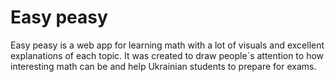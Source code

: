 # Easy peasy
Easy peasy is a web app for learning math with a lot of visuals and excellent explanations of each topic. 
It was created to draw people\`s attention to how interesting math can be and help Ukrainian students to prepare for exams.




